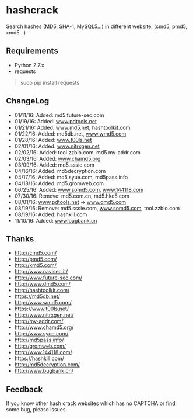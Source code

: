 # hashcrack
Search hashes (MD5, SHA-1, MySQL5...) in different website. (cmd5, pmd5, xmd5...)
## Requirements
* Python 2.7.x
* requests

>sudo pip install requests

## ChangeLog
* 01/11/16: Added: md5.future-sec.com
* 01/19/16: Added: www.pdtools.net
* 01/21/16: Added: www.md5.net, hashtoolkit.com
* 01/22/16: Added: md5db.net, www.wmd5.com
* 01/28/16: Added: www.t00ls.net
* 02/01/16: Added: www.nitrxgen.net
* 02/02/16: Added: tool.zzblo.com, md5.my-addr.com
* 02/03/16: Added: www.chamd5.org
* 03/09/16: Added: md5.sssie.com
* 04/16/16: Added: md5decryption.com
* 04/17/16: Added: md5.syue.com, md5pass.info
* 04/18/16: Added: md5.gromweb.com
* 06/25/16: Added: www.somd5.com, www.144118.com
* 07/30/16: Remove: md5.com.cn, md5.hkc5.com
* 08/01/16: www.pdtools.net -> www.dmd5.com
* 08/19/16: Remove: md5.sssie.com, www.somd5.com, tool.zzblo.com
* 08/19/16: Added: hashkill.com
* 11/10/16: Added: www.bugbank.cn


## Thanks
* http://cmd5.com/
* http://pmd5.com/
* http://xmd5.com/
* http://www.navisec.it/
* http://www.future-sec.com/
* http://www.dmd5.com/
* http://hashtoolkit.com/
* https://md5db.net/
* http://www.wmd5.com/
* https://www.t00ls.net/
* http://www.nitrxgen.net/
* http://my-addr.com/
* http://www.chamd5.org/
* http://www.syue.com/
* http://md5pass.info/
* http://gromweb.com/
* http://www.144118.com/
* https://hashkill.com/
* http://md5decryption.com/
* http://www.bugbank.cn/

## Feedback
If you know other hash crack websites which has no CAPTCHA or find some bug, please issues.
